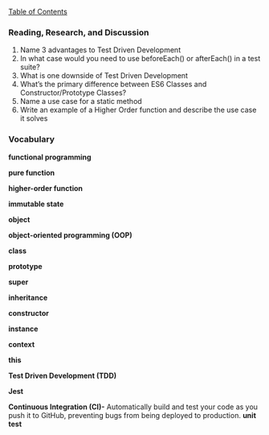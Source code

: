 [Table of Contents](https://github.com/logantscott/june2020_reading)

### Reading, Research, and Discussion
1. Name 3 advantages to Test Driven Development
1. In what case would you need to use beforeEach() or afterEach() in a test suite?
1. What is one downside of Test Driven Development
1. What’s the primary difference between ES6 Classes and Constructor/Prototype Classes?
1. Name a use case for a static method
1. Write an example of a Higher Order function and describe the use case it solves


### Vocabulary
**functional programming**

**pure function**

**higher-order function**

**immutable state**

**object**

**object-oriented programming (OOP)**

**class**

**prototype**

**super**

**inheritance**

**constructor**

**instance**

**context**

**this**

**Test Driven Development (TDD)**

**Jest**

**Continuous Integration (CI)-** 
Automatically build and test your code as you push it to GitHub, preventing bugs from being deployed to production.
**unit test**
